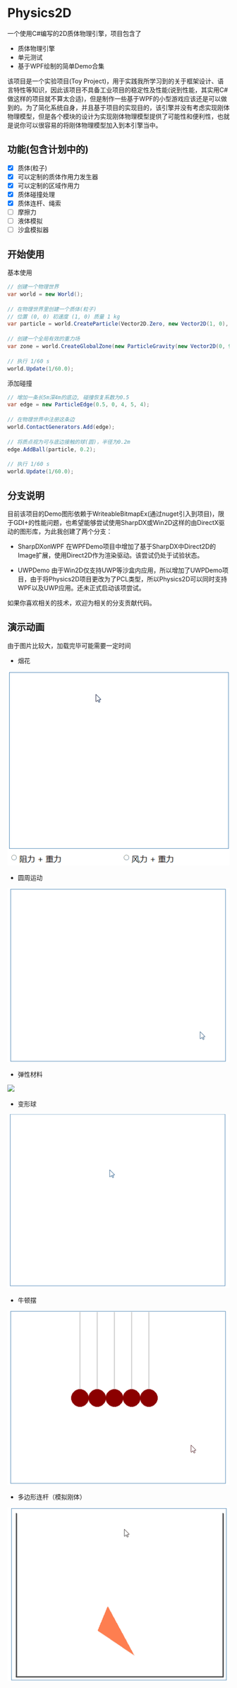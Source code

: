Physics2D
=========

一个使用C#编写的2D质体物理引擎，项目包含了

  - 质体物理引擎
  - 单元测试
  - 基于WPF绘制的简单Demo合集

该项目是一个实验项目(Toy Project)，用于实践我所学习到的关于框架设计、语言特性等知识，因此该项目不具备工业项目的稳定性及性能(说到性能，其实用C#做这样的项目就不算太合适)，但是制作一些基于WPF的小型游戏应该还是可以做到的。为了简化系统自身，并且基于项目的实现目的，该引擎并没有考虑实现刚体物理模型，但是各个模块的设计为实现刚体物理模型提供了可能性和便利性，也就是说你可以很容易的将刚体物理模型加入到本引擎当中。

## 功能(包含计划中的)

  - [x] 质体(粒子)
  - [x] 可以定制的质体作用力发生器
  - [x] 可以定制的区域作用力
  - [x] 质体碰撞处理
  - [x] 质体连杆、绳索
  - [ ] 摩擦力
  - [ ] 液体模拟
  - [ ] 沙盒模拟器

## 开始使用

基本使用
```csharp
// 创建一个物理世界
var world = new World();

// 在物理世界里创建一个质体(粒子)
// 位置 (0, 0) 初速度 (1, 0) 质量 1 kg
var particle = world.CreateParticle(Vector2D.Zero, new Vector2D(1, 0), 1);

// 创建一个全局有效的重力场
var zone = world.CreateGlobalZone(new ParticleGravity(new Vector2D(0, 9.8));

// 执行 1/60 s
world.Update(1/60.0);
```

添加碰撞
```csharp
// 增加一条长5m深4m的底边, 碰撞恢复系数为0.5
var edge = new ParticleEdge(0.5, 0, 4, 5, 4);

// 在物理世界中注册这条边
world.ContactGenerators.Add(edge);

// 将质点视为可与底边接触的球(圆)，半径为0.2m
edge.AddBall(particle, 0.2);

// 执行 1/60 s
world.Update(1/60.0);
```
  
## 分支说明

目前该项目的Demo图形依赖于WriteableBitmapEx(通过nuget引入到项目)，限于GDI+的性能问题，也希望能够尝试使用SharpDX或Win2D这样的由DirectX驱动的图形库，为此我创建了两个分支：

  - SharpDXonWPF
  在WPFDemo项目中增加了基于SharpDX中Direct2D的Image扩展，使用Direct2D作为渲染驱动。该尝试仍处于试验状态。

  - UWPDemo
  由于Win2D仅支持UWP等沙盒内应用，所以增加了UWPDemo项目，由于将Physics2D项目更改为了PCL类型，所以Physics2D可以同时支持WPF以及UWP应用。还未正式启动该项尝试。

如果你喜欢相关的技术，欢迎为相关的分支贡献代码。
  
## 演示动画

  由于图片比较大，加载完毕可能需要一定时间

  - 烟花

![](https://github.com/Blueve/Physics2D/blob/master/Images/firework.gif)

  - 圆周运动

![](https://github.com/Blueve/Physics2D/blob/master/Images/cycle.gif)

  - 弹性材料

![](https://github.com/Blueve/Physics2D/blob/master/Images/spring.gif)
    
  - 变形球

![](https://github.com/Blueve/Physics2D/blob/master/Images/metaball.gif)

  - 牛顿摆

![](https://github.com/Blueve/Physics2D/blob/master/Images/newton_scradle.gif)

  - 多边形连杆（模拟刚体）

![](https://github.com/Blueve/Physics2D/blob/master/Images/poly_rod.gif)